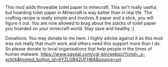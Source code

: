 This mod adds throwable toilet paper to minecraft.
This isn't really useful, but hoarding toilet paper in Minecraft is way better than in real life.
The crafting recipe is really simple and involves 8 paper and a stick, you will figure it out.
You are now allowed to brag about the stacks of toilet paper you hoarded on your minecraft world.
Stay save and healthy ;).

Donations:
You may donate to me here. I highly advise against it as this mod was not really that much work and others need this support more than I do. So please donate to local organisations that help people in the times of human malware.
https://www.paypal.com/cgi-bin/webscr?cmd=_s-xclick&hosted_button_id=6YZLGB42UFHBA&source=url
